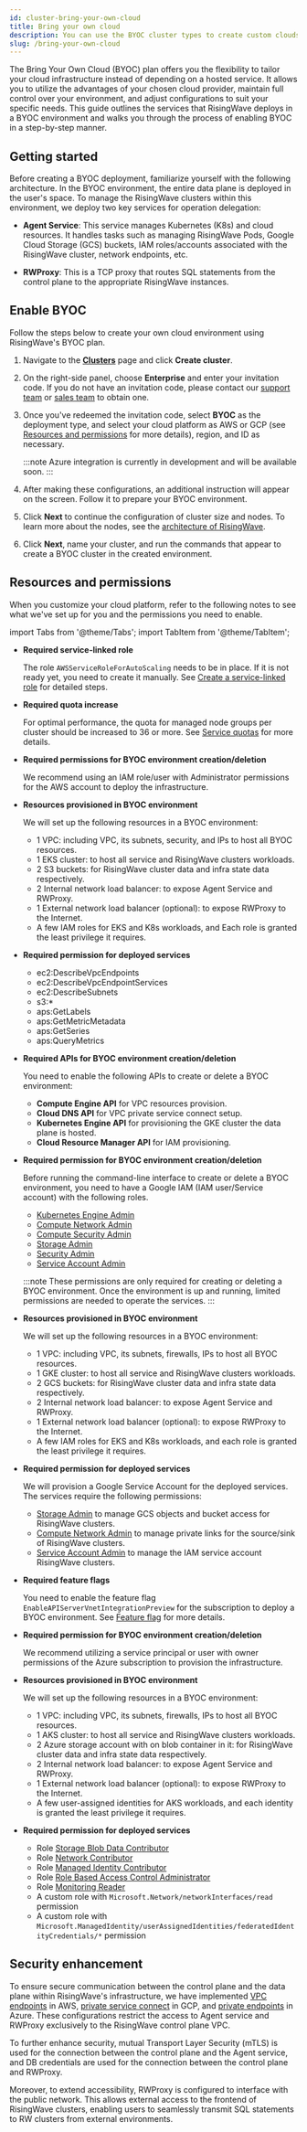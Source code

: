 ```yaml
---
id: cluster-bring-your-own-cloud
title: Bring your own cloud
description: You can use the BYOC cluster types to create custom clouds.
slug: /bring-your-own-cloud
---
```


The Bring Your Own Cloud (BYOC) plan offers you the flexibility to tailor your cloud infrastructure instead of depending on a hosted service. It allows you to utilize the advantages of your chosen cloud provider, maintain full control over your environment, and adjust configurations to suit your specific needs. This guide outlines the services that RisingWave deploys in a BYOC environment and walks you through the process of enabling BYOC in a step-by-step manner.

## Getting started

Before creating a BYOC deployment, familiarize yourself with the following architecture. In the BYOC environment, the entire data plane is deployed in the user's space. To manage the RisingWave clusters within this environment, we deploy two key services for operation delegation:

- **Agent Service**: This service manages Kubernetes (K8s) and cloud resources. It handles tasks such as managing RisingWave Pods, Google Cloud Storage (GCS) buckets, IAM roles/accounts associated with the RisingWave cluster, network endpoints, etc.

- **RWProxy**: This is a TCP proxy that routes SQL statements from the control plane to the appropriate RisingWave instances.

## Enable BYOC

Follow the steps below to create your own cloud environment using RisingWave's BYOC plan.

1. Navigate to the [**Clusters**](https://cloud.risingwave.com/clusters/) page and click **Create cluster**.

2. On the right-side panel, choose **Enterprise** and enter your invitation code. If you do not have an invitation code, please contact our [support team](mailto:cloud-support@risingwave-labs.com) or [sales team](mailto:sales@risingwave-labs.com) to obtain one.

3. Once you've redeemed the invitation code, select **BYOC** as the deployment type, and select your cloud platform as AWS or GCP (see [Resources and permissions](#resources-and-permissions) for more details), region, and ID as necessary.

   :::note
   Azure integration is currently in development and will be available soon.
   :::

4. After making these configurations, an additional instruction will appear on the screen. Follow it to prepare your BYOC environment.

5. Click **Next** to continue the configuration of cluster size and nodes. To learn more about the nodes, see the [architecture of RisingWave](/docs/current/architecture).

6. Click **Next**, name your cluster, and run the commands that appear to create a BYOC cluster in the created environment.

## Resources and permissions

When you customize your cloud platform, refer to the following notes to see what we've set up for you and the permissions you need to enable.

import Tabs from '@theme/Tabs';
import TabItem from '@theme/TabItem';

<Tabs queryString="method">

<TabItem value="AWS" label="AWS">

- **Required service-linked role**

    The role `AWSServiceRoleForAutoScaling` needs to be in place. If it is not ready yet, you need to create it manually. See [Create a service-linked role](https://docs.aws.amazon.com/autoscaling/ec2/userguide/autoscaling-service-linked-role.html#create-service-linked-role-manual) for detailed steps.

- **Required quota increase**

    For optimal performance, the quota for managed node groups per cluster should be increased to 36 or more. See [Service quotas](https://docs.aws.amazon.com/eks/latest/userguide/service-quotas.html#sq-text) for more details.

- **Required permissions for BYOC environment creation/deletion**

    We recommend using an IAM role/user with Administrator permissions for the AWS account to deploy the infrastructure.

- **Resources provisioned in BYOC environment**

    We will set up the following resources in a BYOC environment:

    - 1 VPC: including VPC, its subnets, security, and IPs to host all BYOC resources.
    - 1 EKS cluster: to host all service and RisingWave clusters workloads.
    - 2 S3 buckets: for RisingWave cluster data and infra state data respectively.
    - 2 Internal network load balancer: to expose Agent Service and RWProxy.
    - 1 External network load balancer (optional): to expose RWProxy to the Internet.
    - A few IAM roles for EKS and K8s workloads, and Each role is granted the least privilege it requires.

- **Required permission for deployed services**

    - ec2:DescribeVpcEndpoints
    - ec2:DescribeVpcEndpointServices
    - ec2:DescribeSubnets
    - s3:*
    - aps:GetLabels
    - aps:GetMetricMetadata
    - aps:GetSeries
    - aps:QueryMetrics

</TabItem>

<TabItem value="GCP" label="GCP">

- **Required APIs for BYOC environment creation/deletion**
    
    You need to enable the following APIs to create or delete a BYOC environment:

    - **Compute Engine API** for VPC resources provision.
    - **Cloud DNS API** for VPC private service connect setup.
    - **Kubernetes Engine API** for provisioning the GKE cluster the data plane is hosted.
    - **Cloud Resource Manager API** for IAM provisioning.

- **Required permission for BYOC environment creation/deletion**

    Before running the command-line interface to create or delete a BYOC environment, you need to have a Google IAM (IAM user/Service account) with the following roles.

    - [Kubernetes Engine Admin](https://cloud.google.com/iam/docs/understanding-roles#container.admin)
    - [Compute Network Admin](https://cloud.google.com/iam/docs/understanding-roles#compute.networkAdmin)
    - [Compute Security Admin](https://cloud.google.com/iam/docs/understanding-roles#compute.securityAdmin)
    - [Storage Admin](https://cloud.google.com/iam/docs/understanding-roles#storage.admin)
    - [Security Admin](https://cloud.google.com/iam/docs/understanding-roles#iam.securityAdmin)
    - [Service Account Admin](https://cloud.google.com/iam/docs/understanding-roles#iam.serviceAccountAdmin)

    :::note
    These permissions are only required for creating or deleting a BYOC environment. Once the environment is up and running, limited permissions are needed to operate the services.
    :::

- **Resources provisioned in BYOC environment**

    We will set up the following resources in a BYOC environment:

    - 1 VPC: including VPC, its subnets, firewalls, IPs to host all BYOC resources.
    - 1 GKE cluster: to host all service and RisingWave clusters workloads.
    - 2 GCS buckets: for RisingWave cluster data and infra state data respectively.
    - 2 Internal network load balancer: to expose Agent Service and RWProxy.
    - 1 External network load balancer (optional): to expose RWProxy to the Internet.
    - A few IAM roles for EKS and K8s workloads, and each role is granted the least privilege it requires.

- **Required permission for deployed services**

    We will provision a Google Service Account for the deployed services. The services require the following permissions:

    - [Storage Admin](https://cloud.google.com/iam/docs/understanding-roles#storage.admin) to manage GCS objects and bucket access for RisingWave clusters.
    - [Compute Network Admin](https://cloud.google.com/iam/docs/understanding-roles#compute.networkAdmin) to manage private links for the source/sink of RisingWave clusters.
    - [Service Account Admin](https://cloud.google.com/iam/docs/understanding-roles#iam.serviceAccountAdmin) to manage the IAM service account RisingWave clusters.

</TabItem>

<TabItem value="Azure" label="Azure (coming soon)">

- **Required feature flags**

    You need to enable the feature flag `EnableAPIServerVnetIntegrationPreview` for the subscription to deploy a BYOC environment. See [Feature flag](https://learn.microsoft.com/en-us/azure/aks/api-server-vnet-integration#register-the-enableapiservervnetintegrationpreview-feature-flag) for more details.

- **Required permission for BYOC environment creation/deletion**

    We recommend utilizing a service principal or user with owner permissions of the Azure subscription to provision the infrastructure.

- **Resources provisioned in BYOC environment**

    We will set up the following resources in a BYOC environment:

    - 1 VPC: including VPC, its subnets, firewalls, IPs to host all BYOC resources.
    - 1 AKS cluster: to host all service and RisingWave clusters workloads.
    - 2 Azure storage account with on blob container in it: for RisingWave cluster data and infra state data respectively.
    - 2 Internal network load balancer: to expose Agent Service and RWProxy.
    - 1 External network load balancer (optional): to expose RWProxy to the Internet.
    - A few user-assigned identities for AKS workloads, and each identity is granted the least privilege it requires.

- **Required permission for deployed services**

    - Role [Storage Blob Data Contributor](https://learn.microsoft.com/en-us/azure/role-based-access-control/built-in-roles/storage#storage-blob-data-contributor)
    - Role [Network Contributor](https://learn.microsoft.com/en-us/azure/role-based-access-control/built-in-roles/networking#network-contributor)
    - Role [Managed Identity Contributor](https://learn.microsoft.com/en-us/azure/role-based-access-control/built-in-roles/identity#managed-identity-contributor)
    - Role [Role Based Access Control Administrator](https://learn.microsoft.com/en-us/azure/role-based-access-control/built-in-roles/general#role-based-access-control-administrator)
    - Role [Monitoring Reader](https://learn.microsoft.com/en-us/azure/role-based-access-control/built-in-roles/monitor#monitoring-reader)
    - A custom role with `Microsoft.Network/networkInterfaces/read` permission
    - A custom role with `Microsoft.ManagedIdentity/userAssignedIdentities/federatedIdentityCredentials/*` permission

</TabItem>

</Tabs>

## Security enhancement

To ensure secure communication between the control plane and the data plane within RisingWave's infrastructure, we have implemented [VPC endpoints](https://docs.aws.amazon.com/whitepapers/latest/aws-privatelink/what-are-vpc-endpoints.html) in AWS, [private service connect](https://cloud.google.com/vpc/docs/private-service-connect) in GCP, and [private endpoints](https://learn.microsoft.com/en-us/azure/private-link/private-endpoint-overview) in Azure. These configurations restrict the access to Agent service and RWProxy exclusively to the RisingWave control plane VPC.

To further enhance security, mutual Transport Layer Security (mTLS) is used for the connection between the control plane and the Agent service, and DB credentials are used for the connection between the control plane and RWProxy.

Moreover, to extend accessibility, RWProxy is configured to interface with the public network. This allows external access to the frontend of RisingWave clusters, enabling users to seamlessly transmit SQL statements to RW clusters from external environments.